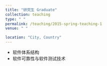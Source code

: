 ```yaml
---
title: "研究生 Graduate"
collection: teaching
type: " "
permalink: /teaching/2015-spring-teaching-1
venue: " "

location: "City, Country"
---
```

- 软件体系结构
- 软件可靠性与软件测试技术
